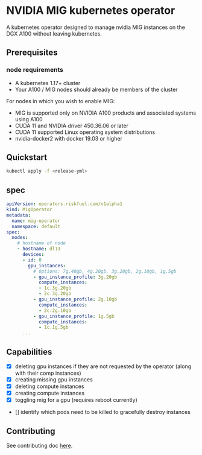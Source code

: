 # NVIDIA MIG kubernetes operator

A kubernetes operator designed to manage nvidia MIG instances on the DGX A100 without leaving kubernetes. 

## Prerequisites

### node requirements

* A kubernetes 1.17+ cluster 
* Your A100 / MIG nodes should already be members of the cluster

For nodes in which you wish to enable MIG:
* MIG is supported only on NVIDIA A100 products and associated systems using A100
* CUDA 11 and NVIDIA driver 450.36.06 or later
* CUDA 11 supported Linux operating system distributions
* nvidia-docker2 with docker 19.03 or higher



## Quickstart

```bash
kubectl apply -f <release-yml>
```

## spec

```yaml
apiVersion: operators.riskfuel.com/v1alpha1
kind: MigOperator
metadata:
  name: mig-operator
  namespace: default
spec:
  nodes:
    # hostname of node
    - hostname: dl13
      devices:
      - id: 0
        gpu_instances:
          # Options: 7g.40gb, 4g.20gb, 3g.20gb, 2g.10gb, 1g.5gb
          - gpu_instance_profile: 3g.20gb
            compute_instances:
            - 1c.3g.20gb
            - 2c.3g.20gb
          - gpu_instance_profile: 2g.10gb
            compute_instances:
            - 2c.2g.10gb
          - gpu_instance_profile: 1g.5gb
            compute_instances:
            - 1c.1g.5gb
      ...
```

## Capabilities

- [x] deleting gpu instances if they are not requested by the operator (along with their comp instances)
- [x] creating missing gpu instances
- [x] deleting compute instances
- [x] creating compute instances
- [x] toggling mig for a gpu (requires reboot currently)
- [] identify which pods need to be killed to gracefully destroy instances

## Contributing

See contributing doc [here](./docs/contributing.md).
